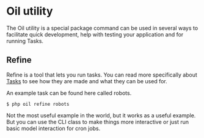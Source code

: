 # Oil utility

The Oil utility is a special package command can be used in several ways to facilitate quick development, help with testing your application and for running Tasks.

## Refine

Refine is a tool that lets you run tasks. You can read more specifically about [Tasks](tasks) to see how they are made and what they can be used for.

An example task can be found here called robots.

```
$ php oil refine robots
```

Not the most useful example in the world, but it works as a useful example. But you can use the CLI class to make things more interactive or just run basic model interaction for cron jobs.
